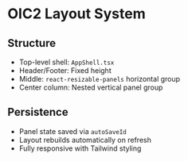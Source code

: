 # OIC2 Layout System

## Structure

- Top-level shell: `AppShell.tsx`
- Header/Footer: Fixed height
- Middle: `react-resizable-panels` horizontal group
- Center column: Nested vertical panel group

## Persistence

- Panel state saved via `autoSaveId`
- Layout rebuilds automatically on refresh
- Fully responsive with Tailwind styling

